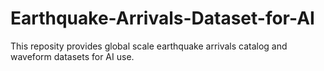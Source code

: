 # Earthquake-Arrivals-Dataset-for-AI
This reposity provides global scale earthquake arrivals catalog and waveform datasets for AI use. 
